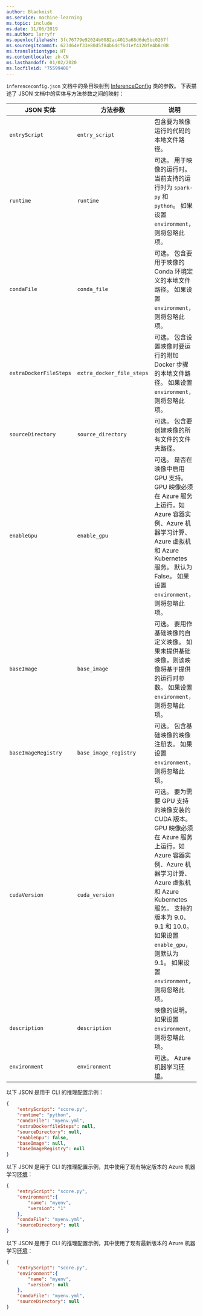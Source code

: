 ```yaml
---
author: Blackmist
ms.service: machine-learning
ms.topic: include
ms.date: 11/06/2019
ms.author: larryfr
ms.openlocfilehash: 3fc76779e92024b0082ac4013a68d6de5bc0267f
ms.sourcegitcommit: 623d64ef33e80d5f84b6dcf6d1ef4120fe4b8c08
ms.translationtype: HT
ms.contentlocale: zh-CN
ms.lasthandoff: 01/02/2020
ms.locfileid: "75599408"
---
```

`inferenceconfig.json` 文档中的条目映射到 [InferenceConfig](https://docs.microsoft.com/python/api/azureml-core/azureml.core.model.inferenceconfig?view=azure-ml-py) 类的参数。 下表描述了 JSON 文档中的实体与方法参数之间的映射：

| JSON 实体 | 方法参数 | 说明 |
| ----- | ----- | ----- |
| `entryScript` | `entry_script` | 包含要为映像运行的代码的本地文件路径。 |
| `runtime` | `runtime` | 可选。 用于映像的运行时。 当前支持的运行时为 `spark-py` 和 `python`。 如果设置 `environment`，则将忽略此项。 |
| `condaFile` | `conda_file` | 可选。 包含要用于映像的 Conda 环境定义的本地文件路径。  如果设置 `environment`，则将忽略此项。 |
| `extraDockerFileSteps` | `extra_docker_file_steps` | 可选。 包含设置映像时要运行的附加 Docker 步骤的本地文件路径。  如果设置 `environment`，则将忽略此项。|
| `sourceDirectory` | `source_directory` | 可选。 包含要创建映像的所有文件的文件夹路径。 |
| `enableGpu` | `enable_gpu` | 可选。 是否在映像中启用 GPU 支持。 GPU 映像必须在 Azure 服务上运行，如 Azure 容器实例、Azure 机器学习计算、Azure 虚拟机和 Azure Kubernetes 服务。 默认为 False。 如果设置 `environment`，则将忽略此项。|
| `baseImage` | `base_image` | 可选。 要用作基础映像的自定义映像。 如果未提供基础映像，则该映像将基于提供的运行时参数。 如果设置 `environment`，则将忽略此项。 |
| `baseImageRegistry` | `base_image_registry` | 可选。 包含基础映像的映像注册表。 如果设置 `environment`，则将忽略此项。|
| `cudaVersion` | `cuda_version` | 可选。 要为需要 GPU 支持的映像安装的 CUDA 版本。 GPU 映像必须在 Azure 服务上运行，如 Azure 容器实例、Azure 机器学习计算、Azure 虚拟机和 Azure Kubernetes 服务。 支持的版本为 9.0、9.1 和 10.0。 如果设置 `enable_gpu`，则默认为 9.1。 如果设置 `environment`，则将忽略此项。 |
| `description` | `description` | 映像的说明。 如果设置 `environment`，则将忽略此项。  |
| `environment` | `environment` | 可选。  Azure 机器学习[环境](https://docs.microsoft.com/python/api/azureml-core/azureml.core.environment.environment?view=azure-ml-py)。|

以下 JSON 是用于 CLI 的推理配置示例：

```json
{
    "entryScript": "score.py",
    "runtime": "python",
    "condaFile": "myenv.yml",
    "extraDockerfileSteps": null,
    "sourceDirectory": null,
    "enableGpu": false,
    "baseImage": null,
    "baseImageRegistry": null
}
```

以下 JSON 是用于 CLI 的推理配置示例，其中使用了现有特定版本的 Azure 机器学习[环境](https://docs.microsoft.com/python/api/azureml-core/azureml.core.environment.environment?view=azure-ml-py)：

```json
{
    "entryScript": "score.py",
    "environment":{
        "name": "myenv",
        "version": "1"
    },
    "condaFile": "myenv.yml",
    "sourceDirectory": null
}
```

以下 JSON 是用于 CLI 的推理配置示例，其中使用了现有最新版本的 Azure 机器学习[环境](https://docs.microsoft.com/python/api/azureml-core/azureml.core.environment.environment?view=azure-ml-py)：

```json
{
    "entryScript": "score.py",
    "environment":{
        "name": "myenv",
        "version": null
    },
    "condaFile": "myenv.yml",
    "sourceDirectory": null
}
```
